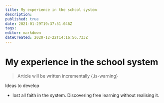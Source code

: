 ```yaml
---
title: My experience in the school system
description: 
published: true
date: 2021-01-29T19:37:51.046Z
tags: 
editor: markdown
dateCreated: 2020-12-22T14:16:56.733Z
---
```


# My experience in the school system
> Article will be written incrementally
{.is-warning}

Ideas to develop
-  lost all faith in the system. Discovering free learning without realising it.